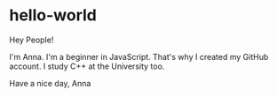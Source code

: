 # hello-world

Hey People!

I'm Anna. I'm a beginner in JavaScript. That's why I created my GitHub account.
I study C++ at the University too.

Have a nice day,
Anna
